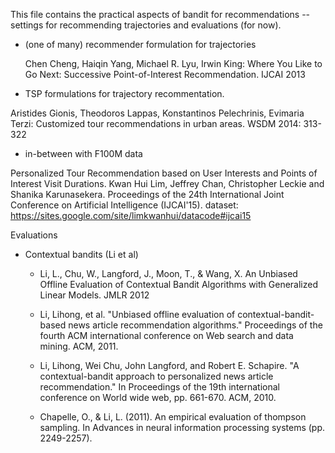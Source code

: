
This file contains the practical aspects of bandit for recommendations -- settings for recommending trajectories and evaluations (for now). 


* (one of many) recommender formulation for trajectories

	Chen Cheng, Haiqin Yang, Michael R. Lyu, Irwin King:
  Where You Like to Go Next: Successive Point-of-Interest Recommendation. IJCAI 2013

* TSP formulations for trajectory recommentation. 

Aristides Gionis, Theodoros Lappas, Konstantinos Pelechrinis, Evimaria Terzi:
Customized tour recommendations in urban areas. WSDM 2014: 313-322

* in-between with F100M data

Personalized Tour Recommendation based on User Interests and Points of Interest Visit Durations. 
Kwan Hui Lim, Jeffrey Chan, Christopher Leckie and Shanika Karunasekera. 
Proceedings of the 24th International Joint Conference on Artificial Intelligence (IJCAI'15). 
dataset: https://sites.google.com/site/limkwanhui/datacode#ijcai15


Evaluations

* Contextual bandits (Li et al)

  - Li, L., Chu, W., Langford, J., Moon, T., & Wang, X. An Unbiased Offline Evaluation of Contextual Bandit Algorithms with Generalized Linear Models. JMLR 2012
  - Li, Lihong, et al. "Unbiased offline evaluation of contextual-bandit-based news article recommendation algorithms." Proceedings of the fourth ACM international conference on Web search and data mining. ACM, 2011.
  - Li, Lihong, Wei Chu, John Langford, and Robert E. Schapire. "A contextual-bandit approach to personalized news article recommendation." In Proceedings of the 19th international conference on World wide web, pp. 661-670. ACM, 2010.

  - Chapelle, O., & Li, L. (2011). An empirical evaluation of thompson sampling. In Advances in neural information processing systems (pp. 2249-2257).

